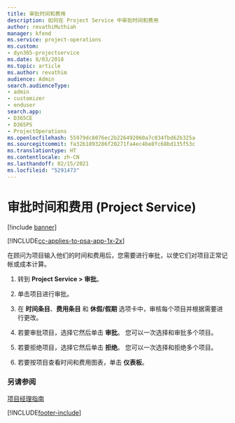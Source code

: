 ```yaml
---
title: 审批时间和费用
description: 如何在 Project Service 中审批时间和费用
author: revathiMuthiah
manager: kfend
ms.service: project-operations
ms.custom:
- dyn365-projectservice
ms.date: 8/03/2018
ms.topic: article
ms.author: revathim
audience: Admin
search.audienceType:
- admin
- customizer
- enduser
search.app:
- D365CE
- D365PS
- ProjectOperations
ms.openlocfilehash: 55979dc8076ec2b226492060a7c034fbd62b325a
ms.sourcegitcommit: fa32b1893286f20271fa4ec4be8fc68bd135f53c
ms.translationtype: HT
ms.contentlocale: zh-CN
ms.lasthandoff: 02/15/2021
ms.locfileid: "5291473"
---
```

# <a name="approve-time-and-expenses-project-service"></a>审批时间和费用 (Project Service)

[!include [banner](../includes/psa-now-project-operations.md)]

[!INCLUDE[cc-applies-to-psa-app-1x-2x](../includes/cc-applies-to-psa-app-1x-2x.md)]

在顾问为项目输入他们的时间和费用后，您需要进行审批，以使它们对项目正常记帐或成本计算。  
  
1.  转到 **Project Service > 审批**。  
  
2.  单击项目进行审批。  
  
3.  在 **时间条目**、**费用条目** 和 **休假/假期** 选项卡中，审核每个项目并根据需要进行更改。  
  
4.  若要审批项目，选择它然后单击 **审批**。 您可以一次选择和审批多个项目。  
  
5.  若要拒绝项目，选择它然后单击 **拒绝**。 您可以一次选择和拒绝多个项目。  
  
6.  若要按项目查看时间和费用图表，单击 **仪表板**。  
  
### <a name="see-also"></a>另请参阅  
 [项目经理指南](../psa/project-manager-guide.md)


[!INCLUDE[footer-include](../includes/footer-banner.md)]